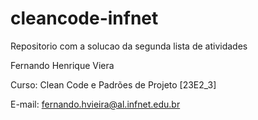# cleancode-infnet

Repositorio com a solucao da segunda lista de atividades

Fernando Henrique Viera

Curso: Clean Code e Padrões de Projeto [23E2_3]

E-mail: fernando.hvieira@al.infnet.edu.br 
